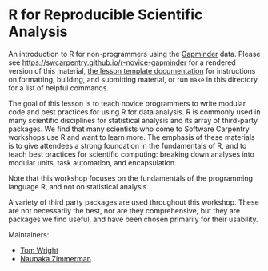 R for Reproducible Scientific Analysis
======================================

An introduction to R for non-programmers using the [Gapminder][gapminder] data.
Please see <https://swcarpentry.github.io/r-novice-gapminder> for a rendered version of this material,
[the lesson template documentation][lesson-example]
for instructions on formatting, building, and submitting material,
or run `make` in this directory for a list of helpful commands.

The goal of this lesson is to teach novice programmers to write modular code
and best practices for using R for data analysis. R is commonly used in many
scientific disciplines for statistical analysis and its array of third-party
packages. We find that many scientists who come to Software Carpentry workshops
use R and want to learn more. The emphasis of these materials is to give
attendees a strong foundation in the fundamentals of R, and to teach best
practices for scientific computing: breaking down analyses into modular units,
task automation, and encapsulation.

Note that this workshop focuses on the fundamentals of the programming
language R, and not on statistical analysis.

A variety of third party packages are used throughout this workshop. These
are not necessarily the best, nor are they comprehensive, but they are 
packages we find useful, and have been chosen primarily for their 
usability.

Maintainers:

* [Tom Wright][wright_tom]
* [Naupaka Zimmerman][zimmerman_naupaka]

[gapminder]: http://www.gapminder.org/
[lesson-example]: https://swcarpentry.github.io/lesson-example
[wright_tom]: http://software-carpentry.org/team/#wright_thomas
[zimmerman_naupaka]: http://software-carpentry.org/team/#zimmerman_naupaka
